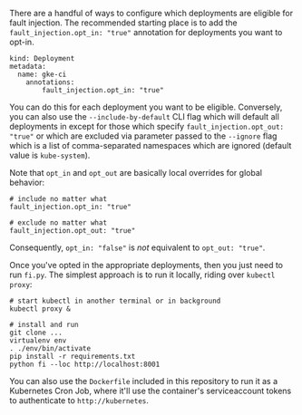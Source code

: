 


There are a handful of ways to configure which deployments are eligible for fault injection.
The recommended starting place is to add the `fault_injection.opt_in: "true"` annotation for
deployments you want to opt-in.

```
kind: Deployment
metadata:
  name: gke-ci
    annotations:
        fault_injection.opt_in: "true"
```

You can do this for each deployment you want to be eligible.
Conversely, you can also use the `--include-by-default` CLI flag
which will default all deployments in except for those which specify
`fault_injection.opt_out: "true"` or which are excluded via parameter
passed to the `--ignore` flag which is a list of comma-separated namespaces
which are ignored (default value is `kube-system`).

Note that `opt_in` and `opt_out` are basically local overrides for global behavior:

    # include no matter what
    fault_injection.opt_in: "true"

    # exclude no matter what
    fault_injection.opt_out: "true"

Consequently, `opt_in: "false"` is *not* equivalent to `opt_out: "true"`.

Once you've opted in the appropriate deployments, then you just need to run `fi.py`.
The simplest approach is to run it locally, riding over `kubectl proxy`:

    # start kubectl in another terminal or in background
    kubectl proxy &

    # install and run
    git clone ...
    virtualenv env
    . ./env/bin/activate
    pip install -r requirements.txt
    python fi --loc http://localhost:8001

You can also use the `Dockerfile` included in this repository
to run it as a Kubernetes Cron Job, where it'll use the container's
serviceaccount tokens to authenticate to `http://kubernetes`.
